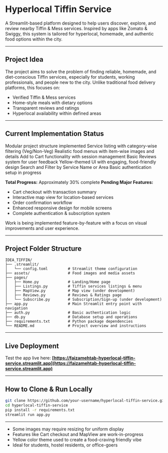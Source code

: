 
# Hyperlocal Tiffin Service

A Streamlit-based platform designed to help users discover, explore, and review nearby Tiffin & Mess services. Inspired by apps like Zomato & Swiggy, this system is tailored for hyperlocal, homemade, and authentic food options within the city.

---

## Project Idea

The project aims to solve the problem of finding reliable, homemade, and diet-conscious Tiffin services, especially for students, working professionals, and people new to the city. Unlike traditional food delivery platforms, this focuses on:

* Verified Tiffin & Mess services
* Home-style meals with dietary options
* Transparent reviews and ratings
* Hyperlocal availability within defined areas

---

## Current Implementation Status

Modular project structure implemented
Service listing with category-wise filtering (Veg/Non-Veg)
Realistic food menus with item-wise images and details
Add to Cart functionality with session management
Basic Reviews system for user feedback
Yellow-themed UI with engaging, food-friendly design
Search and Filter by Service Name or Area
Basic authentication setup in progress

**Total Progress:** Approximately 30% complete
**Pending Major Features:**

* Cart checkout with transaction summary
* Interactive map view for location-based services
* Order confirmation workflow
* Enhanced responsive design for mobile screens
* Complete authentication & subscription system

Work is being implemented feature-by-feature with a focus on visual improvements and user experience.

---

## Project Folder Structure

```
IDEA_TIFFIN/
├── .streamlit/
│   └── config.toml         # Streamlit theme configuration
├── assets/                 # Food images and media assets
├── pages/
│   ├── Home.py             # Landing/Home page
│   ├── Listings.py         # Tiffin services listings & menu
│   ├── MapView.py          # Map view (under development)
│   ├── Reviews.py          # Reviews & Ratings page
│   └── Subscribe.py        # Subscription/Sign-up (under development)
├── app.py                  # Main Streamlit entry point with navigation
├── auth.py                 # Basic authentication logic
├── db.py                   # Database setup and operations
├── requirements.txt        # Python package dependencies
└── README.md               # Project overview and instructions
```

---

## Live Deployment

Test the app live here:
**[https://faizamehtab-hyperlocal-tiffin-service.streamlit.app](https://faizamehtab-hyperlocal-tiffin-service.streamlit.app)**

---

## How to Clone & Run Locally

```bash
git clone https://github.com/your-username/hyperlocal-tiffin-service.git
cd hyperlocal-tiffin-service
pip install -r requirements.txt
streamlit run app.py
```

---

* Some images may require resizing for uniform display
* Features like Cart checkout and MapView are work-in-progress
* Yellow color theme used to create a food-craving friendly vibe
* Ideal for students, hostel residents, or office-goers
